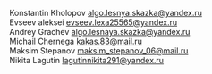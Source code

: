 Konstantin Kholopov algo.lesnya.skazka@yandex.ru<br>
Evseev aleksei evseev.lexa25565@yandex.ru<br>
Andrey Grachev algo.lesnaya.skazka@yandex.ru<br>
Michail Chernega kakas.83@mail.ru<br>
Maksim Stepanov maksim_stepanov_06@mail.ru<br>
Nikita Lagutin lagutinnikita291@yandex.ru<br>
